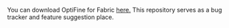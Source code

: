 You can download OptiFine for Fabric [here.](https://modrinth.com/modpack/optifine-for-fabric) This repository serves as a bug tracker and feature suggestion place.
